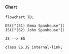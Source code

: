 #### Chart

```mermaid
flowchart TD;

ES(["(31) Emma Spanhouse"])
JS(["(62) John Spanhouse"])

JS --> ES

class ES,JS internal-link;

```